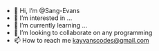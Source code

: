- 👋 Hi, I’m @Sang-Evans
- 👀 I’m interested in ...
- 🌱 I’m currently learning ...
- 💞️ I’m looking to collaborate on any programming
- 📫 How to reach me kayvanscodes@gmail.com

<!---
Sang-Evans/Sang-Evans is a ✨ special ✨ repository because its `README.md` (this file) appears on your GitHub profile.
You can click the Preview link to take a look at your changes.
--->
